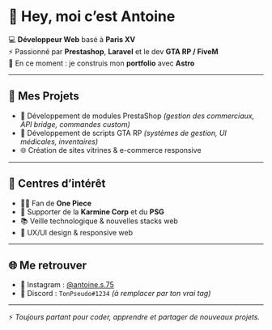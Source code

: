 # 👋 Hey, moi c’est Antoine  

💻 **Développeur Web** basé à **Paris XV**  
⚡ Passionné par **Prestashop**, **Laravel** et le dev **GTA RP / FiveM**  
🎨 En ce moment : je construis mon **portfolio** avec **Astro**  

---

## 🚀 Mes Projets
- 🛒 Développement de modules PrestaShop *(gestion des commerciaux, API bridge, commandes custom)*  
- 🔧 Développement de scripts GTA RP *(systèmes de gestion, UI médicales, inventaires)*  
- 🌐 Création de sites vitrines & e-commerce responsive  

---

## 🎯 Centres d’intérêt
- 🏴‍☠️ Fan de **One Piece**  
- 💙 Supporter de la **Karmine Corp** et du **PSG**  
- 📚 Veille technologique & nouvelles stacks web  
- 🎨 UX/UI design & responsive web  

---

## 🌐 Me retrouver
- 📸 Instagram : [@antoine.s.75](https://instagram.com/antoine.s.75)  
- 💬 Discord : `TonPseudo#1234` *(à remplacer par ton vrai tag)*  

---

⚡ *Toujours partant pour coder, apprendre et partager de nouveaux projets.*

